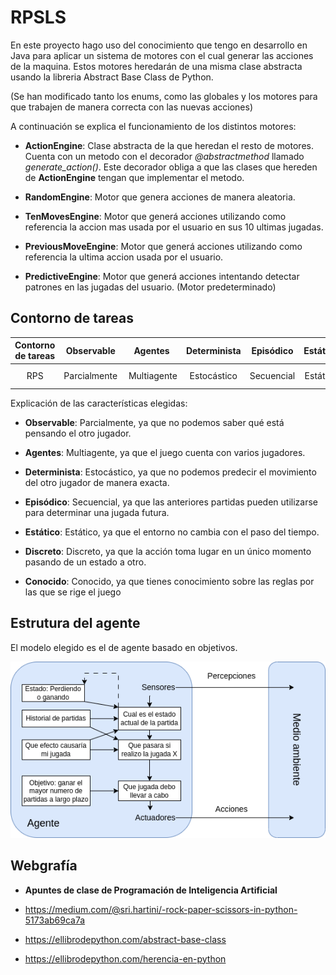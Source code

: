 # RPSLS

En este proyecto hago uso del conocimiento que tengo en desarrollo en Java para aplicar un sistema de motores con el cual generar las acciones de la maquina. Estos motores heredarán de una misma clase abstracta usando la libreria Abstract Base Class de Python.

(Se han modificado tanto los enums, como las globales y los motores para que trabajen de manera correcta con las nuevas acciones)

A continuación se explica el funcionamiento de los distintos motores:
- **ActionEngine**: Clase abstracta de la que heredan el resto de motores. Cuenta con un metodo con el decorador *@abstractmethod* llamado *generate_action()*. Este decorador obliga a que las clases que hereden de **ActionEngine** tengan que implementar el metodo.

- **RandomEngine**: Motor que genera acciones de manera aleatoria.

- **TenMovesEngine**: Motor que generá acciones utilizando como referencia la accion mas usada por el usuario en sus 10 ultimas jugadas.

- **PreviousMoveEngine**: Motor que generá acciones utilizando como referencia la ultima accion usada por el usuario.

- **PredictiveEngine**: Motor que generá acciones intentando detectar patrones en las jugadas del usuario. (Motor predeterminado)

## Contorno de tareas 

Contorno de tareas | Observable| Agentes | Determinista | Episódico | Estático | Discreto | Conocido
:---: | :---: | :---: | :---: | :---: | :---: | :---: | :---: |
 RPS | Parcialmente | Multiagente | Estocástico | Secuencial | Estático |  Discreto |  Conocido |

 Explicación de las características elegidas:

- **Observable**: Parcialmente, ya que no podemos saber qué está pensando el otro jugador.

- **Agentes**: Multiagente, ya que el juego cuenta con varios jugadores.

- **Determinista**: Estocástico, ya que no podemos predecir el movimiento del otro jugador de manera exacta.

- **Episódico**: Secuencial, ya que las anteriores partidas pueden utilizarse para determinar una jugada futura.

- **Estático**: Estático, ya que el entorno no cambia con el paso del tiempo.

- **Discreto**: Discreto, ya que la acción toma lugar en un único momento pasando de un estado a otro.

- **Conocido**: Conocido, ya que tienes conocimiento sobre las reglas por las que se rige el juego

## Estrutura del agente

El modelo elegido es el de agente basado en objetivos.

![Modelo agente basado objetivos](./doc/modelo_RPS.png)

## Webgrafía

- **Apuntes de clase de Programación de Inteligencia Artificial**

- https://medium.com/@sri.hartini/-rock-paper-scissors-in-python-5173ab69ca7a

- https://ellibrodepython.com/abstract-base-class

- https://ellibrodepython.com/herencia-en-python